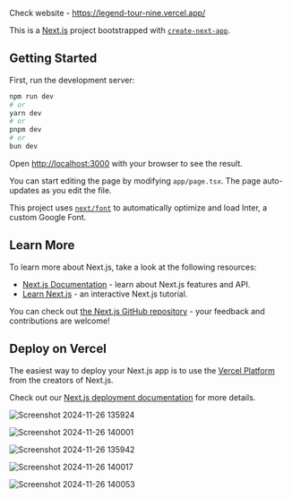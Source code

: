 Check website - https://legend-tour-nine.vercel.app/

This is a [Next.js](https://nextjs.org/) project bootstrapped with [`create-next-app`](https://github.com/vercel/next.js/tree/canary/packages/create-next-app).

## Getting Started

First, run the development server:

```bash
npm run dev
# or
yarn dev
# or
pnpm dev
# or
bun dev
```

Open [http://localhost:3000](http://localhost:3000) with your browser to see the result.

You can start editing the page by modifying `app/page.tsx`. The page auto-updates as you edit the file.

This project uses [`next/font`](https://nextjs.org/docs/basic-features/font-optimization) to automatically optimize and load Inter, a custom Google Font.

## Learn More

To learn more about Next.js, take a look at the following resources:

- [Next.js Documentation](https://nextjs.org/docs) - learn about Next.js features and API.
- [Learn Next.js](https://nextjs.org/learn) - an interactive Next.js tutorial.

You can check out [the Next.js GitHub repository](https://github.com/vercel/next.js/) - your feedback and contributions are welcome!

## Deploy on Vercel

The easiest way to deploy your Next.js app is to use the [Vercel Platform](https://vercel.com/new?utm_medium=default-template&filter=next.js&utm_source=create-next-app&utm_campaign=create-next-app-readme) from the creators of Next.js.

Check out our [Next.js deployment documentation](https://nextjs.org/docs/deployment) for more details.

![Screenshot 2024-11-26 135924](https://github.com/user-attachments/assets/a0e09234-2a90-49e2-9eef-f648dd74bb68)

![Screenshot 2024-11-26 140001](https://github.com/user-attachments/assets/1161c36f-cdcb-460f-a0c9-7464eb8041ed)

![Screenshot 2024-11-26 135942](https://github.com/user-attachments/assets/8d5ca099-08f7-48f1-847e-8d9c877bb61e)

![Screenshot 2024-11-26 140017](https://github.com/user-attachments/assets/38f767dd-cd31-4571-b64e-433b8c2ad973)

![Screenshot 2024-11-26 140053](https://github.com/user-attachments/assets/b30ed27d-567d-4fd3-b59b-8a23895cc56d)




